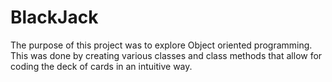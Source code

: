 # BlackJack
 
The purpose of this project was to explore Object oriented programming. This was done by creating various classes and class methods that allow for coding the deck of cards in an intuitive way. 
